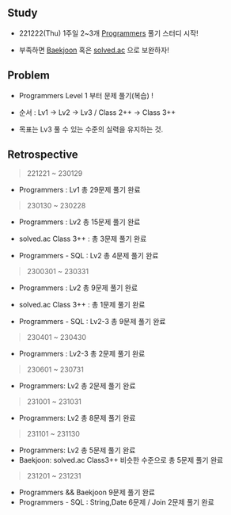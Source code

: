 
## Study

* 221222(Thu) 1주일 2~3개 [Programmers](https://programmers.co.kr/) 풀기 스터디 시작!

* 부족하면 [Baekjoon](https://www.acmicpc.net/) 혹은 [solved.ac](https://solved.ac/class) 으로 보완하자!


## Problem

* Programmers Level 1 부터 문제 풀기(복습) !

* 순서 : Lv1 -> Lv2 -> Lv3 / Class 2++ -> Class 3++

* 목표는 Lv3 풀 수 있는 수준의 실력을 유지하는 것.


## Retrospective

> 221221 ~ 230129

* Programmers : Lv1 총 29문제 풀기 완료

> 230130 ~ 230228

* Programmers : Lv2 총 15문제 풀기 완료

* solved.ac Class 3++ : 총 3문제 풀기 완료

* Programmers - SQL : Lv2 총 4문제 풀기 완료

> 2300301 ~ 230331

* Programmers : Lv2 총 9문제 풀기 완료

* solved.ac Class 3++ : 총 1문제 풀기 완료

* Programmers - SQL : Lv2-3 총 9문제 풀기 완료

> 230401 ~ 230430

* Programmers : Lv2-3 총 2문제 풀기 완료

> 230601 ~ 230731

* Programmers: Lv2 총 2문제 풀기 완료

> 231001 ~ 231031

* Programmers: Lv2 총 8문제 풀기 완료

> 231101 ~ 231130

* Programmers: Lv2 총 5문제 풀기 완료
* Baekjoon: solved.ac Class3++ 비슷한 수준으로 총 5문제 풀기 완료

> 231201 ~ 231231

* Programmers && Baekjoon 9문제 풀기 완료
* Programmers - SQL : String,Date 6문제 / Join 2문제 풀기 완료

